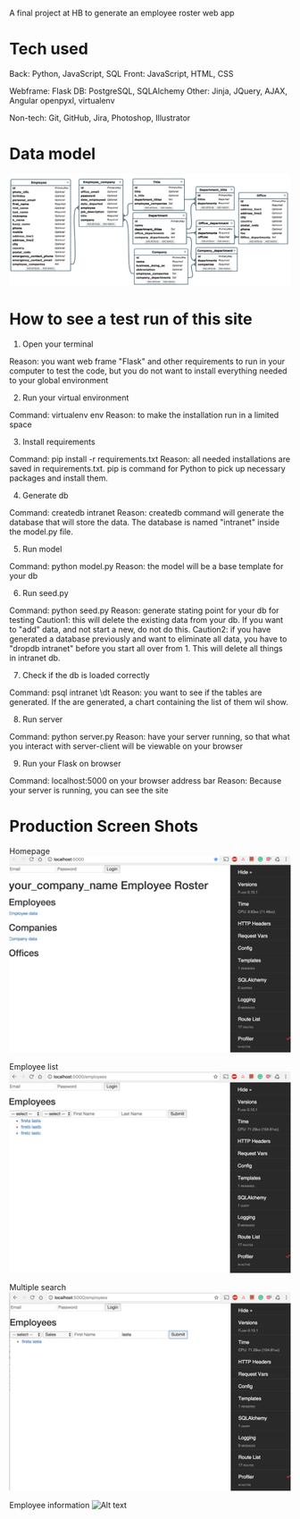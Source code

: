 A final project at HB to generate an employee roster web app

# Tech used
Back: Python, JavaScript, SQL
Front: JavaScript, HTML, CSS

Webframe: Flask
DB: PostgreSQL, SQLAlchemy
Other: Jinja, JQuery, AJAX, Angular
openpyxl, virtualenv

Non-tech:
Git, GitHub, Jira, Photoshop, Illustrator

# Data model
![Alt text](/static/img/model.jpg?raw=true "Optional Title")

# How to see a test run of this site

1. Open your terminal

Reason: you want web frame "Flask" and other requirements to run in your computer to test the code, but you do not want to install everything needed to your global environment

2. Run your virtual environment

Command: virtualenv env
Reason: to make the installation run in a limited space

3. Install requirements

Command: pip install -r requirements.txt
Reason: all needed installations are saved in requirements.txt. pip is command for Python to pick up necessary packages and install them.

4. Generate db

Command: createdb intranet
Reason: createdb command will generate the database that will store the data. The database is named "intranet" inside the model.py file. 

5. Run model

Command: python model.py
Reason: the model will be a base template for your db

6. Run seed.py

Command: python seed.py
Reason: generate stating point for your db for testing
Caution1: this will delete the existing data from your db. If you want to "add" data, and not start a new, do not do this.
Caution2: if you have generated a database previously and want to eliminate all data, you have to "dropdb intranet" before you start all over from 1. This will delete all things in intranet db.

7. Check if the db is loaded correctly

Command: psql intranet
         \dt
Reason: you want to see if the tables are generated. If the are generated, a chart containing the list of them wil show.

8. Run server

Command: python server.py
Reason: have your server running, so that what you interact with server-client will be viewable on your browser

9. Run your Flask on browser

Command: localhost:5000 on your browser address bar
Reason: Because your server is running, you can see the site


# Production Screen Shots

Homepage
![Alt text](/production_screen_shots/localhost5000.png?raw=true "Optional Title")

Employee list
![Alt text](/production_screen_shots/employees.png?raw=true "Optional Title")

Multiple search
![Alt text](/production_screen_shots/employees_multiple_search.png?raw=true "Optional Title")

Employee information
![Alt text](/production_screen_shots/employees1_employee_info?raw=true "Optional Title")


